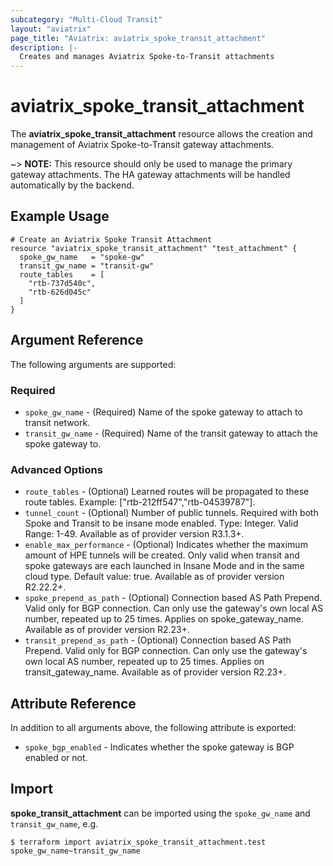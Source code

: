 ```yaml
---
subcategory: "Multi-Cloud Transit"
layout: "aviatrix"
page_title: "Aviatrix: aviatrix_spoke_transit_attachment"
description: |-
  Creates and manages Aviatrix Spoke-to-Transit attachments
---
```


# aviatrix_spoke_transit_attachment

The **aviatrix_spoke_transit_attachment** resource allows the creation and management of Aviatrix Spoke-to-Transit gateway attachments.

~> **NOTE:** This resource should only be used to manage the primary gateway attachments. The HA gateway attachments will be handled automatically by the backend.

## Example Usage

```hcl
# Create an Aviatrix Spoke Transit Attachment
resource "aviatrix_spoke_transit_attachment" "test_attachment" {
  spoke_gw_name   = "spoke-gw"
  transit_gw_name = "transit-gw"
  route_tables    = [
    "rtb-737d540c",
    "rtb-626d045c"
  ]
}
```

## Argument Reference

The following arguments are supported:

### Required
* `spoke_gw_name` - (Required) Name of the spoke gateway to attach to transit network.
* `transit_gw_name` - (Required) Name of the transit gateway to attach the spoke gateway to.

### Advanced Options
* `route_tables` - (Optional) Learned routes will be propagated to these route tables. Example: ["rtb-212ff547","rtb-04539787"].
* `tunnel_count` - (Optional) Number of public tunnels. Required with both Spoke and Transit to be insane mode enabled. Type: Integer. Valid Range: 1-49. Available as of provider version R3.1.3+.
* `enable_max_performance` - (Optional) Indicates whether the maximum amount of HPE tunnels will be created. Only valid when transit and spoke gateways are each launched in Insane Mode and in the same cloud type. Default value: true. Available as of provider version R2.22.2+.
* `spoke_prepend_as_path` - (Optional) Connection based AS Path Prepend. Valid only for BGP connection. Can only use the gateway's own local AS number, repeated up to 25 times. Applies on spoke_gateway_name. Available as of provider version R2.23+.
* `transit_prepend_as_path` - (Optional) Connection based AS Path Prepend. Valid only for BGP connection. Can only use the gateway's own local AS number, repeated up to 25 times. Applies on transit_gateway_name. Available as of provider version R2.23+.

## Attribute Reference

In addition to all arguments above, the following attribute is exported:

* `spoke_bgp_enabled` - Indicates whether the spoke gateway is BGP enabled or not.

## Import

**spoke_transit_attachment** can be imported using the `spoke_gw_name` and `transit_gw_name`, e.g.

```
$ terraform import aviatrix_spoke_transit_attachment.test spoke_gw_name~transit_gw_name
```
